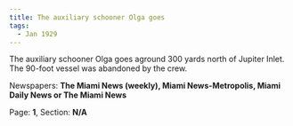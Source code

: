 ```yaml
---  
title: The auxiliary schooner Olga goes  
tags:  
  - Jan 1929  
---  
```

  
The auxiliary schooner Olga goes aground 300 yards north of Jupiter Inlet. The 90-foot vessel was abandoned by the crew.  
  
Newspapers: **The Miami News (weekly), Miami News-Metropolis, Miami Daily News or The Miami News**  
  
Page: **1**, Section: **N/A** 
